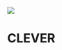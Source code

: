 ![](https://media.discordapp.net/attachments/910554804588257320/912674345103556689/standard_15.gif)
# CLEVER
